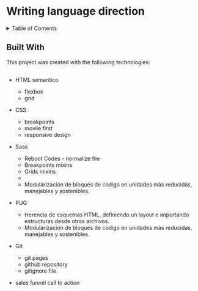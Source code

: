 # Writing language direction

<!-- TABLE OF CONTENTS -->
<details>
  <summary>Table of Contents</summary>
  <ol>
    <li>
      <a href="#about-the-project">About The Project</a>
      <ul>
        <li><a href="#built-with">Built With</a></li>
      </ul>
    </li>
    <li>
      <a href="#getting-started">Getting Started</a>
      <ul>
        <li><a href="#prerequisites">Prerequisites</a></li>
        <li><a href="#installation">Installation</a></li>
      </ul>
    </li>
    <li><a href="#usage">Usage</a></li>
    <li><a href="#roadmap">Roadmap</a></li>
    <li><a href="#contributing">Contributing</a></li>
    <li><a href="#license">License</a></li>
    <li><a href="#contact">Contact</a></li>
    <li><a href="#acknowledgments">Acknowledgments</a></li>
  </ol>
</details>


## Built With

This project was created with the following technologies:















##

- HTML semantico
  * flexbox
  * grid

- CSS
    * breakpoints
    * movile first
    * responsive design

- Sass
    * Reboot Codes - normalize file
    * Breakpoints mixins
    * Grids mixins
    * 
    * Modularización de bloques de codigo en unidades más reducidas, manejables y sostenibles.

- PUG
    * Herencia de esquemas HTML, definiendo un layout e importando estructuras desde otros archivos.
    * Modularización de bloques de codigo en unidades más reducidas, manejables y sostenibles.

- Git
    * git pages
    * github repository
    * gitignore file

- sales funnel call to action